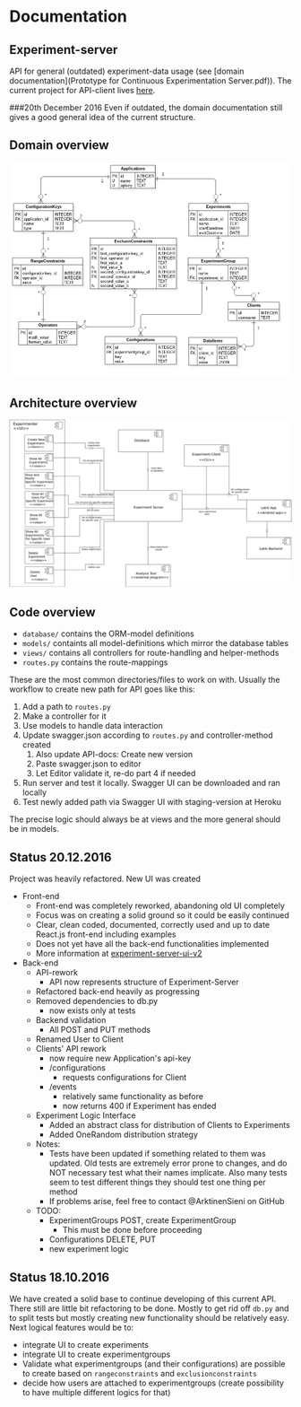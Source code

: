 # Documentation

## Experiment-server

API for general (outdated) experiment-data usage (see [domain documentation](Prototype for Continuous Experimentation Server.pdf)). The current project for API-client lives [here](https://github.com/TheSoftwareFactory/experiment-server-ui).

###20th December 2016
Even if outdated, the domain documentation still gives a good general idea of the current structure.

## Domain overview

![alt text](database_diagrams/database.png "database diagram")


## Architecture overview

![alt text](component_diagrams/Component_diagram.png "component diagram")


## Code overview

- `database/` contains the ORM-model definitions
- `models/` containts all model-definitions which mirror the database tables
- `views/` contains all controllers for route-handling and helper-methods 
- `routes.py` contains the route-mappings

These are the most common directories/files to work on with. Usually the workflow to create new path for API goes like this:

1. Add a path to `routes.py`
2. Make a controller for it
3. Use models to handle data interaction
4. Update swagger.json according to `routes.py` and controller-method created
    1. Also update API-docs: Create new version
    2. Paste swagger.json to editor
    3. Let Editor validate it, re-do part 4 if needed
5. Run server and test it locally. Swagger UI can be downloaded and ran locally    
6. Test newly added path via Swagger UI with staging-version at Heroku

The precise logic should always be at views and the more general should be in models. 

## Status 20.12.2016

Project was heavily refactored. New UI was created

- Front-end
    - Front-end was completely reworked, abandoning old UI completely
    - Focus was on creating a solid ground so it could be easily continued
    - Clear, clean coded, documented, correctly used and up to date React.js front-end including examples
    - Does not yet have all the back-end functionalities implemented
    - More information at [experiment-server-ui-v2](https://github.com/TheSoftwareFactory/experiment-server-ui-v2)
- Back-end
    - API-rework
        - API now represents structure of Experiment-Server
    - Refactored back-end heavily as progressing
    - Removed dependencies to db.py
        - now exists only at tests
    - Backend validation
        - All POST and PUT methods
    - Renamed User to Client
    - Clients' API rework
        - now require new Application's api-key
        - /configurations
            - requests configurations for Client
        - /events
            - relatively same functionality as before
            - now returns 400 if Experiment has ended
    - Experiment Logic Interface
        - Added an abstract class for distribution of Clients to Experiments
        - Added OneRandom distribution strategy
    - Notes:
        - Tests have been updated if something related to them was updated. Old tests are extremely error prone to 
        changes, and do NOT necessary test what their names implicate. Also many tests seem to test different things 
        they should test one thing per method
        - If problems arise, feel free to contact @ArktinenSieni on GitHub
    - TODO:
        - ExperimentGroups POST, create ExperimentGroup
            - This must be done before proceeding
        - Configurations DELETE, PUT
        - new experiment logic

## Status 18.10.2016

We have created a solid base to continue developing of this current API. There still are little bit refactoring to be done. Mostly to get rid off `db.py` and to split tests but mostly creating new functionality should be relatively easy. Next logical features would be to:

* integrate UI to create experiments
* integrate UI to create experimentgroups
* Validate what experimentgroups (and their configurations) are possible to create based on
`rangeconstraints` and `exclusionconstraints`
* decide how users are attached to experimentgroups (create possibility to have multiple different logics for that) 

